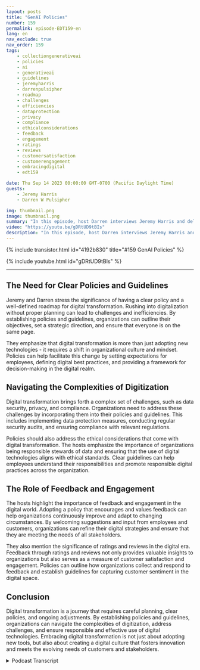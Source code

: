 ```yaml
---
layout: posts
title: "GenAI Policies"
number: 159
permalink: episode-EDT159-en
lang: en
nav_exclude: true
nav_order: 159
tags:
    - collectiongenerativeai
    - policies
    - ai
    - generativeai
    - guidelines
    - jeremyharris
    - darrenpulsipher
    - roadmap
    - challenges
    - efficiencies
    - dataprotection
    - privacy
    - compliance
    - ethicalconsiderations
    - feedback
    - engagement
    - ratings
    - reviews
    - customersatisfaction
    - customerengagement
    - embracingdigital
    - edt159

date: Thu Sep 14 2023 00:00:00 GMT-0700 (Pacific Daylight Time)
guests:
    - Jeremy Harris
    - Darren W Pulsipher

img: thumbnail.png
image: thumbnail.png
summary: "In this episode, host Darren interviews Jeremy Harris and delve into the importance of establishing policies and guidelines for successful digital transformation. With the increasing prevalence of digital technologies in various industries, organizations need to adapt and embrace this transformation to stay competitive and meet evolving customer expectations."
video: "https://youtu.be/gDRtUD9tBIs"
description: "In this episode, host Darren interviews Jeremy Harris and delve into the importance of establishing policies and guidelines for successful digital transformation. With the increasing prevalence of digital technologies in various industries, organizations need to adapt and embrace this transformation to stay competitive and meet evolving customer expectations."
---
```


<div>
{% include transistor.html id="4192b830" title="#159 GenAI Policies" %}

{% include youtube.html id="gDRtUD9tBIs" %}
</div>

---

## The Need for Clear Policies and Guidelines

Jeremy and Darren stress the significance of having a clear policy and a well-defined roadmap for digital transformation. Rushing into digitalization without proper planning can lead to challenges and inefficiencies. By establishing policies and guidelines, organizations can outline their objectives, set a strategic direction, and ensure that everyone is on the same page.

They emphasize that digital transformation is more than just adopting new technologies - it requires a shift in organizational culture and mindset. Policies can help facilitate this change by setting expectations for employees, defining digital best practices, and providing a framework for decision-making in the digital realm.

## Navigating the Complexities of Digitization

Digital transformation brings forth a complex set of challenges, such as data security, privacy, and compliance. Organizations need to address these challenges by incorporating them into their policies and guidelines. This includes implementing data protection measures, conducting regular security audits, and ensuring compliance with relevant regulations.

Policies should also address the ethical considerations that come with digital transformation. The hosts emphasize the importance of organizations being responsible stewards of data and ensuring that the use of digital technologies aligns with ethical standards. Clear guidelines can help employees understand their responsibilities and promote responsible digital practices across the organization.

## The Role of Feedback and Engagement

The hosts highlight the importance of feedback and engagement in the digital world. Adopting a policy that encourages and values feedback can help organizations continuously improve and adapt to changing circumstances. By welcoming suggestions and input from employees and customers, organizations can refine their digital strategies and ensure that they are meeting the needs of all stakeholders.

They also mention the significance of ratings and reviews in the digital era. Feedback through ratings and reviews not only provides valuable insights to organizations but also serves as a measure of customer satisfaction and engagement. Policies can outline how organizations collect and respond to feedback and establish guidelines for capturing customer sentiment in the digital space.

## Conclusion

Digital transformation is a journey that requires careful planning, clear policies, and ongoing adjustments. By establishing policies and guidelines, organizations can navigate the complexities of digitization, address challenges, and ensure responsible and effective use of digital technologies. Embracing digital transformation is not just about adopting new tools, but also about creating a digital culture that fosters innovation and meets the evolving needs of customers and stakeholders.



<details>
<summary> Podcast Transcript </summary>

<p></p>

</details>
